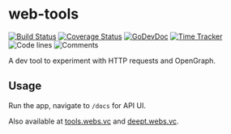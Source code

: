 # web-tools

[![Build Status](https://github.com/vearutop/web-tools/workflows/test-unit/badge.svg)](https://github.com/vearutop/web-tools/actions?query=branch%3Amaster+workflow%3Atest-unit)
[![Coverage Status](https://codecov.io/gh/vearutop/web-tools/branch/master/graph/badge.svg)](https://codecov.io/gh/vearutop/web-tools)
[![GoDevDoc](https://img.shields.io/badge/dev-doc-00ADD8?logo=go)](https://pkg.go.dev/github.com/vearutop/web-tools)
[![Time Tracker](https://wakatime.com/badge/github/vearutop/web-tools.svg)](https://wakatime.com/badge/github/vearutop/web-tools)
![Code lines](https://sloc.xyz/github/vearutop/web-tools/?category=code)
![Comments](https://sloc.xyz/github/vearutop/web-tools/?category=comments)

A dev tool to experiment with HTTP requests and OpenGraph.

## Usage

Run the app, navigate to `/docs` for API UI.

Also available at [tools.webs.vc](https://tools.webs.vc/docs#/Create%20Mock/CreateMock) and [deept.webs.vc](https://deept.webs.vc/docs#/Create%20Mock/CreateMock).